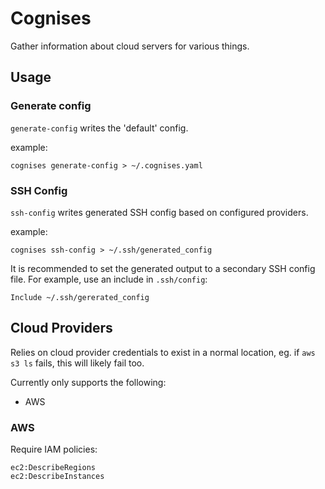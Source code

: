 # Cognises
 
 Gather information about cloud servers for various things. 

## Usage

### Generate config

`generate-config` writes the 'default' config.

example:

```
cognises generate-config > ~/.cognises.yaml
```

### SSH Config

`ssh-config` writes generated SSH config based on configured providers.

example:

```
cognises ssh-config > ~/.ssh/generated_config
```

It is recommended to set the generated output to a secondary SSH config file. For example, use an include in `.ssh/config`:

```
Include ~/.ssh/gererated_config
```

## Cloud Providers

Relies on cloud provider credentials to exist in a normal location, eg. if `aws s3 ls` fails, this will likely fail too. 

Currently only supports the following:

- AWS

### AWS


Require IAM policies:

```
ec2:DescribeRegions
ec2:DescribeInstances
```